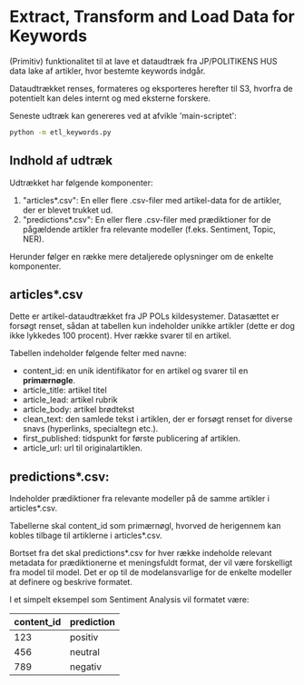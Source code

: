 # Extract, Transform and Load Data for Keywords

(Primitiv) funktionalitet til at lave et dataudtræk fra JP/POLITIKENS HUS data lake af artikler, hvor 
bestemte keywords indgår.

Dataudtrækket renses, formateres og eksporteres herefter til S3, hvorfra de potentielt
kan deles internt og med eksterne forskere. 

Seneste udtræk kan genereres ved at afvikle 'main-scriptet':

```bash
python -m etl_keywords.py
```

## Indhold af udtræk 

Udtrækket har følgende komponenter:

1. "articles*.csv": En eller flere .csv-filer med artikel-data for de artikler, der er blevet trukket ud.
2. "predictions*.csv": En eller flere .csv-filer med prædiktioner for de pågældende artikler fra relevante modeller (f.eks. Sentiment, Topic, NER).

Herunder følger en række mere detaljerede oplysninger om de enkelte komponenter.

## articles*.csv

Dette er artikel-dataudtrækket fra JP POLs kildesystemer. Datasættet
er forsøgt renset, sådan at tabellen kun indeholder unikke artikler (dette er dog ikke lykkedes 100 procent).
Hver række svarer til en artikel.

Tabellen indeholder følgende felter med navne:

- content_id: en unik identifikator for en artikel og svarer til en **primærnøgle**.
- article_title: artikel titel
- article_lead: artikel rubrik
- article_body: artikel brødtekst
- clean_text: den samlede tekst i artiklen, der er forsøgt renset for diverse snavs (hyperlinks, specialtegn etc.).
- first_published: tidspunkt for første publicering af artiklen.
- article_url: url til originalartiklen.

## predictions*.csv:

Indeholder prædiktioner fra relevante modeller på de samme artikler i articles*.csv.

Tabellerne skal content_id som primærnøgl, hvorved de herigennem kan kobles tilbage til artiklerne i articles*.csv.

Bortset fra det skal predictions*.csv for hver række indeholde relevant metadata for prædiktionerne et meningsfuldt format, der vil være forskelligt fra model til model. Det er op til de modelansvarlige for de enkelte modeller at definere og beskrive formatet.

I et simpelt eksempel som Sentiment Analysis vil formatet være:

| content_id | prediction |
| --- | ------- | 
| 123 | positiv |
| 456 | neutral |
| 789 | negativ |



























